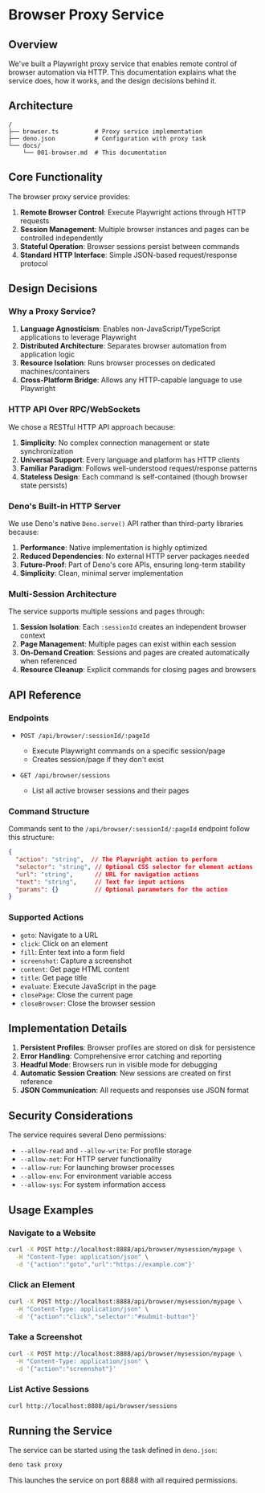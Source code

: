 # Browser Proxy Service

## Overview

We've built a Playwright proxy service that enables remote control of browser automation via HTTP. This documentation explains what the service does, how it works, and the design decisions behind it.

## Architecture

```
/
├── browser.ts          # Proxy service implementation
├── deno.json           # Configuration with proxy task
└── docs/
    └── 001-browser.md  # This documentation
```

## Core Functionality

The browser proxy service provides:

1. **Remote Browser Control**: Execute Playwright actions through HTTP requests
2. **Session Management**: Multiple browser instances and pages can be controlled independently
3. **Stateful Operation**: Browser sessions persist between commands
4. **Standard HTTP Interface**: Simple JSON-based request/response protocol

## Design Decisions

### Why a Proxy Service?

1. **Language Agnosticism**: Enables non-JavaScript/TypeScript applications to leverage Playwright
2. **Distributed Architecture**: Separates browser automation from application logic
3. **Resource Isolation**: Runs browser processes on dedicated machines/containers
4. **Cross-Platform Bridge**: Allows any HTTP-capable language to use Playwright

### HTTP API Over RPC/WebSockets

We chose a RESTful HTTP API approach because:

1. **Simplicity**: No complex connection management or state synchronization
2. **Universal Support**: Every language and platform has HTTP clients
3. **Familiar Paradigm**: Follows well-understood request/response patterns
4. **Stateless Design**: Each command is self-contained (though browser state persists)

### Deno's Built-in HTTP Server

We use Deno's native `Deno.serve()` API rather than third-party libraries because:

1. **Performance**: Native implementation is highly optimized
2. **Reduced Dependencies**: No external HTTP server packages needed
3. **Future-Proof**: Part of Deno's core APIs, ensuring long-term stability
4. **Simplicity**: Clean, minimal server implementation

### Multi-Session Architecture

The service supports multiple sessions and pages through:

1. **Session Isolation**: Each `:sessionId` creates an independent browser context
2. **Page Management**: Multiple pages can exist within each session
3. **On-Demand Creation**: Sessions and pages are created automatically when referenced
4. **Resource Cleanup**: Explicit commands for closing pages and browsers

## API Reference

### Endpoints

- `POST /api/browser/:sessionId/:pageId`
  - Execute Playwright commands on a specific session/page
  - Creates session/page if they don't exist

- `GET /api/browser/sessions`
  - List all active browser sessions and their pages

### Command Structure

Commands sent to the `/api/browser/:sessionId/:pageId` endpoint follow this structure:

```json
{
  "action": "string",  // The Playwright action to perform
  "selector": "string", // Optional CSS selector for element actions
  "url": "string",      // URL for navigation actions
  "text": "string",     // Text for input actions
  "params": {}          // Optional parameters for the action
}
```

### Supported Actions

- `goto`: Navigate to a URL
- `click`: Click on an element
- `fill`: Enter text into a form field
- `screenshot`: Capture a screenshot
- `content`: Get page HTML content
- `title`: Get page title
- `evaluate`: Execute JavaScript in the page
- `closePage`: Close the current page
- `closeBrowser`: Close the browser session

## Implementation Details

1. **Persistent Profiles**: Browser profiles are stored on disk for persistence
2. **Error Handling**: Comprehensive error catching and reporting
3. **Headful Mode**: Browsers run in visible mode for debugging
4. **Automatic Session Creation**: New sessions are created on first reference
5. **JSON Communication**: All requests and responses use JSON format

## Security Considerations

The service requires several Deno permissions:
- `--allow-read` and `--allow-write`: For profile storage
- `--allow-net`: For HTTP server functionality
- `--allow-run`: For launching browser processes
- `--allow-env`: For environment variable access
- `--allow-sys`: For system information access

## Usage Examples

### Navigate to a Website

```bash
curl -X POST http://localhost:8888/api/browser/mysession/mypage \
  -H "Content-Type: application/json" \
  -d '{"action":"goto","url":"https://example.com"}'
```

### Click an Element

```bash
curl -X POST http://localhost:8888/api/browser/mysession/mypage \
  -H "Content-Type: application/json" \
  -d '{"action":"click","selector":"#submit-button"}'
```

### Take a Screenshot

```bash
curl -X POST http://localhost:8888/api/browser/mysession/mypage \
  -H "Content-Type: application/json" \
  -d '{"action":"screenshot"}'
```

### List Active Sessions

```bash
curl http://localhost:8888/api/browser/sessions
```

## Running the Service

The service can be started using the task defined in `deno.json`:

```bash
deno task proxy
```

This launches the service on port 8888 with all required permissions.
